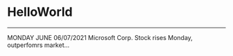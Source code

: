 # HelloWorld

---------------------------------------------------------------------------------------------------------------------------------------------------------------------------------------------------------------------------------------------------------------------------------------------------------------------------
MONDAY JUNE 06/07/2021
Microsoft Corp. Stock rises Monday, outperfomrs market...

